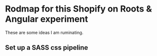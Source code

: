 # Rodmap for this Shopify on Roots & Angular experiment

These are some ideas I am ruminating.




## Set up a SASS css pipeline







